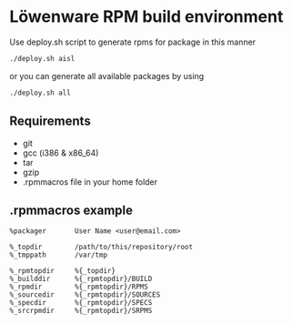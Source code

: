 # Löwenware RPM build environment

Use deploy.sh script to generate rpms for package in this manner
```bash
./deploy.sh aisl
```

or you can generate all available packages by using

```bash
./deploy.sh all
```

## Requirements
- git
- gcc (i386 & x86_64)
- tar
- gzip
- .rpmmacros file in your home folder

## .rpmmacros example

```rpm
%packager       User Name <user@email.com>

%_topdir        /path/to/this/repository/root
%_tmppath       /var/tmp

%_rpmtopdir     %{_topdir}
%_builddir      %{_rpmtopdir}/BUILD
%_rpmdir        %{_rpmtopdir}/RPMS
%_sourcedir     %{_rpmtopdir}/SOURCES
%_specdir       %{_rpmtopdir}/SPECS
%_srcrpmdir     %{_rpmtopdir}/SRPMS
```
